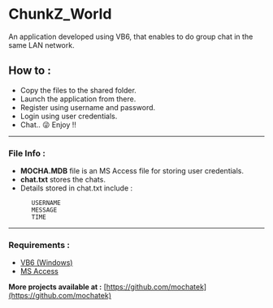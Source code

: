 # ChunkZ_World
An application developed using VB6,  that enables to do group chat in the same LAN network.

## How to :
- Copy the files to the shared folder.
- Launch the application from there.
- Register using username and password.
- Login using user credentials.
- Chat.. :stuck_out_tongue_winking_eye: Enjoy !!

---

### File Info :
- **MOCHA.MDB** file is an MS Access file for storing user credentials.
- **chat.txt** stores the chats.
- Details stored in chat.txt include : 
  ```
     USERNAME
     MESSAGE
     TIME
    ```

---

### Requirements :
  * [VB6 (Windows)](https://www.microsoft.com/en-us/download/details.aspx?id=5721)  
  * [MS Access](https://microsoft-access-2010.en.softonic.com/)

**More projects available at :** [https://github.com/mochatek](https://github.com/mochatek)


  


